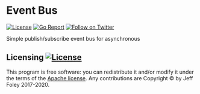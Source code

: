 # Event Bus

[![License](https://img.shields.io/github/license/caffix/eventbus)](https://www.apache.org/licenses/LICENSE-2.0)
[![Go Report](https://goreportcard.com/badge/github.com/caffix/eventbus)](https://goreportcard.com/report/github.com/caffix/eventbus)
[![Follow on Twitter](https://img.shields.io/twitter/follow/jeff_foley.svg?logo=twitter)](https://twitter.com/jeff_foley)

Simple publish/subscribe event bus for asynchronous

## Licensing [![License](https://img.shields.io/github/license/caffix/stringset)](https://www.apache.org/licenses/LICENSE-2.0)

This program is free software: you can redistribute it and/or modify it under the terms of the [Apache license](LICENSE). Any contributions are Copyright © by Jeff Foley 2017-2020.
